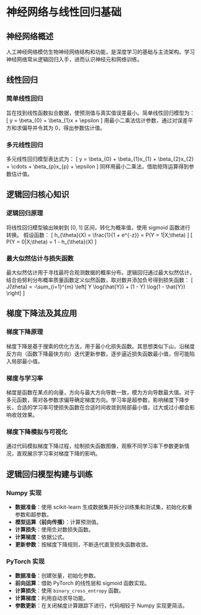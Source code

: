 # 神经网络与线性回归基础

## 神经网络概述

人工神经网络模仿生物神经网络结构和功能，是深度学习的基础与主流架构。学习神经网络常从逻辑回归入手，进而认识神经元和网络训练。

## 线性回归

### 简单线性回归

旨在找到线性函数拟合数据，使预测值与真实值误差最小。简单线性回归模型为：
\[ y = \beta_{0} + \beta_{1}x + \epsilon \]
用最小二乘法估计参数，通过对误差平方和求偏导并令其为 0，得出参数估计值。

### 多元线性回归

多元线性回归模型表达式为：
\[ y = \beta_{0} + \beta_{1}x_{1} + \beta_{2}x_{2} + \cdots + \beta_{p}x_{p} + \epsilon \]
同样用最小二乘法，借助矩阵运算得到参数估计值。

## 逻辑回归核心知识

### 逻辑回归原理

将线性回归模型输出映射到 [0, 1] 区间，转化为概率值，使用 sigmoid 函数进行转换。
假设函数：
\[ h_{\theta}(X) = \frac{1}{1 + e^{-z}} = P(Y = 1|X;\theta) \]
\[ P(Y = 0|X;\theta) = 1 - h_{\theta}(X) \]

### 最大似然估计与损失函数

最大似然估计用于寻找最符合观测数据的概率分布。逻辑回归通过最大似然估计，结合伯努利分布概率质量函数定义似然函数，取对数并添加负号得到损失函数：
\[ J(\theta) = -\sum_{i=1}^{m} \left[ Y \log(\hat{Y}) + (1 - Y) \log(1 - \hat{Y}) \right] \]

## 梯度下降法及其应用

### 梯度下降原理

梯度下降是基于搜索的优化方法，用于最小化损失函数。其思想类似下山，沿梯度反方向（函数下降最快方向）迭代更新参数，逐步逼近损失函数最小值，但可能陷入局部最小值。

### 梯度与学习率

梯度是函数在某点的向量，方向与最大方向导数一致，模为方向导数最大值。对于多元函数，需对各参数求偏导确定梯度方向。学习率是超参数，影响梯度下降步长，合适的学习率可使损失函数在合适时间收敛到局部最小值，过大或过小都会影响收敛效果。

### 梯度下降模拟与可视化

通过代码模拟梯度下降过程，绘制损失函数图像，观察不同学习率下参数更新情况，直观展示学习率对梯度下降的影响。

## 逻辑回归模型构建与训练

### Numpy 实现

- **数据准备**：使用 scikit-learn 生成数据集并拆分训练集和测试集，初始化权重参数和超参数。
- **模型运算（前向传播）**：计算预测值。
- **计算损失**：使用负对数损失函数。
- **计算梯度**：依据公式。
- **更新参数**：按梯度下降规则，不断迭代直至损失函数收敛。

### PyTorch 实现

- **数据准备**：创建张量，初始化参数。
- **前向运算**：借助 PyTorch 的线性层和 sigmoid 函数实现。
- **计算损失**：使用 `binary_cross_entropy` 函数。
- **计算梯度**：利用自动求导功能。
- **参数更新**：在关闭梯度计算跟踪下进行，代码相较于 Numpy 实现更简洁。